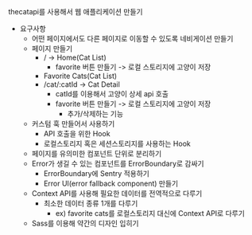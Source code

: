 thecatapi를 사용해서 웹 애플리케이션 만들기

- 요구사항
  - 어떤 페이지에서도 다른 페이지로 이동할 수 있도록 네비게이션 만들기
  - 페이지 만들기
    - / -> Home(Cat List)
      - favorite 버튼 만들기 -> 로컬 스토리지에 고양이 저장
    - Favorite Cats(Cat List)
    - /cat/:catId -> Cat Detail
      - catId를 이용해서 고양이 상세 api 호출
      - favorite 버튼 만들기 -> 로컬 스토리지에 고양이 저장
        - 추가/삭제하는 기능
  - 커스텀 훅 만들어서 사용하기
    - API 호출을 위한 Hook
    - 로컬스토리지 혹은 세션스토리지를 사용하는 Hook
  - 페이지를 유의미한 컴포넌트 단위로 분리하기
  - Error가 생길 수 있는 컴포넌트를 ErrorBoundary로 감싸기
    - ErrorBoundary에 Sentry 적용하기
    - Error UI(error fallback component) 만들기
  - Context API를 사용해 필요한 데이터를 전역적으로 다루기
    - 최소한 데이터 종류 1개를 다루기
      - ex) favorite cats를 로컬스토리지 대신에 Context API로 다루기
  - Sass를 이용해 약간의 디자인 입히기